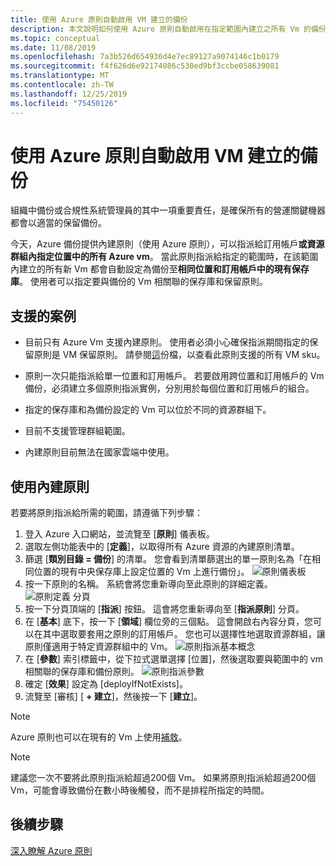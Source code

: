 ```yaml
---
title: 使用 Azure 原則自動啟用 VM 建立的備份
description: 本文說明如何使用 Azure 原則自動啟用在指定範圍內建立之所有 Vm 的備份
ms.topic: conceptual
ms.date: 11/08/2019
ms.openlocfilehash: 7a3b526d654936d4e7ec89127a9074146c1b0179
ms.sourcegitcommit: f4f626d6e92174086c530ed9bf3ccbe058639081
ms.translationtype: MT
ms.contentlocale: zh-TW
ms.lasthandoff: 12/25/2019
ms.locfileid: "75450126"
---
```

# <a name="auto-enable-backup-on-vm-creation-using-azure-policy"></a>使用 Azure 原則自動啟用 VM 建立的備份

組織中備份或合規性系統管理員的其中一項重要責任，是確保所有的營運關鍵機器都會以適當的保留備份。

今天，Azure 備份提供內建原則（使用 Azure 原則），可以指派給訂用帳戶**或資源群組內指定位置中的所有 Azure vm**。 當此原則指派給指定的範圍時，在該範圍內建立的所有新 Vm 都會自動設定為備份至**相同位置和訂用帳戶中的現有保存庫**。 使用者可以指定要與備份的 Vm 相關聯的保存庫和保留原則。

## <a name="supported-scenarios"></a>支援的案例 

* 目前只有 Azure Vm 支援內建原則。 使用者必須小心確保指派期間指定的保留原則是 VM 保留原則。 請參閱[這](https://aka.ms/PolicySupportedSKUs)份檔，以查看此原則支援的所有 VM sku。

* 原則一次只能指派給單一位置和訂用帳戶。 若要啟用跨位置和訂用帳戶的 Vm 備份，必須建立多個原則指派實例，分別用於每個位置和訂用帳戶的組合。

* 指定的保存庫和為備份設定的 Vm 可以位於不同的資源群組下。

* 目前不支援管理群組範圍。

* 內建原則目前無法在國家雲端中使用。

## <a name="using-the-built-in-policy"></a>使用內建原則

若要將原則指派給所需的範圍，請遵循下列步驟：

1. 登入 Azure 入口網站，並流覽至 [**原則**] 儀表板。
2. 選取左側功能表中的 [**定義**]，以取得所有 Azure 資源的內建原則清單。
3. 篩選 [**類別目錄 = 備份**] 的清單。 您會看到清單篩選出的單一原則名為「在相同位置的現有中央保存庫上設定位置的 Vm 上進行備份」。
![原則儀表板](./media/backup-azure-auto-enable-backup/policy-dashboard.png)
4. 按一下原則的名稱。 系統會將您重新導向至此原則的詳細定義。
![原則定義 分頁](./media/backup-azure-auto-enable-backup/policy-definition-blade.png)
5. 按一下分頁頂端的 [**指派**] 按鈕。 這會將您重新導向至 [**指派原則**] 分頁。
6. 在 [**基本**] 底下，按一下 [**領域**] 欄位旁的三個點。 這會開啟右內容分頁，您可以在其中選取要套用之原則的訂用帳戶。 您也可以選擇性地選取資源群組，讓原則僅適用于特定資源群組中的 Vm。
![原則指派基本概念](./media/backup-azure-auto-enable-backup/policy-assignment-basics.png)
7. 在 [**參數**] 索引標籤中，從下拉式選單選擇 [位置]，然後選取要與範圍中的 vm 相關聯的保存庫和備份原則。
![原則指派參數](./media/backup-azure-auto-enable-backup/policy-assignment-parameters.png)
8. 確定 [**效果**] 設定為 [deployIfNotExists]。
9. 流覽至 [審核] [ **+ 建立**]，然後按一下 [**建立**]。

> [!NOTE]
>
> Azure 原則也可以在現有的 Vm 上使用[補救](https://docs.microsoft.com/azure/governance/policy/how-to/remediate-resources)。

> [!NOTE]
>
> 建議您一次不要將此原則指派給超過200個 Vm。 如果將原則指派給超過200個 Vm，可能會導致備份在數小時後觸發，而不是排程所指定的時間。

## <a name="next-steps"></a>後續步驟

[深入瞭解 Azure 原則](https://docs.microsoft.com/azure/governance/policy/overview)